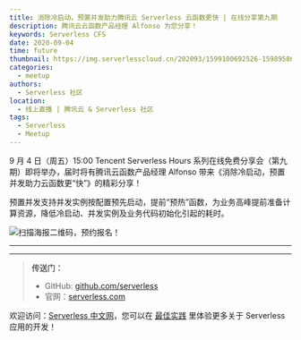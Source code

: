```yaml
---
title: 消除冷启动，预置并发助力腾讯云 Serverless 云函数更快 | 在线分享第九期
description: 腾讯云云函数产品经理 Alfonso 为您分享！
keywords: Serverless CFS
date: 2020-09-04
time: future
thumbnail: https://img.serverlesscloud.cn/202093/1599100692526-1598958654408-%E7%AC%AC%E4%B9%9D%E6%9C%9Fbanner.jpg
categories:
  - meetup
authors:
  - Serverless 社区
location:
  - 线上直播 | 腾讯云 & Serverless 社区
tags:
  - Serverless
  - Meetup
---
```


9 月 4 日（周五）15:00 Tencent Serverless Hours 系列在线免费分享会（第九期）即将举办，届时将有腾讯云函数产品经理 Alfonso 带来《消除冷启动，预置并发助力云函数更“快”》的精彩分享！

预置并发支持并发实例按配置预先启动，提前“预热”函数，为业务高峰提前准备计算资源，降低冷启动、并发实例及业务代码初始化引起的耗时。


![扫描海报二维码，预约报名！](https://img.serverlesscloud.cn/202091/1598953242000-%E7%AC%AC%E4%B9%9D%E6%9C%9F%E6%B5%B7%E6%8A%A5%E5%89%AF%E6%9C%AC.jpg)

---
<div id='scf-deploy-iframe-or-md'></div>

---

> **传送门：**
> - GitHub: [github.com/serverless](https://github.com/serverless/serverless/blob/master/README_CN.md)
> - 官网：[serverless.com](https://serverless.com/)

欢迎访问：[Serverless 中文网](https://serverlesscloud.cn/)，您可以在 [最佳实践](https://serverlesscloud.cn/best-practice) 里体验更多关于 Serverless 应用的开发！

​
